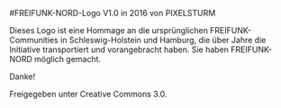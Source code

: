 #FREIFUNK-NORD-Logo V1.0 in 2016 von PIXELSTURM

Dieses Logo ist eine Hommage an die ursprünglichen FREIFUNK-Communities in Schleswig-Holstein und Hamburg, 
die über Jahre die Initiative transportiert und vorangebracht haben. Sie haben FREIFUNK-NORD möglich gemacht.

Danke!


Freigegeben unter Creative Commons 3.0.
